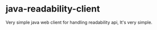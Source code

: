 java-readability-client
=======================

Very simple java web client for handling readability api, It's very simple.